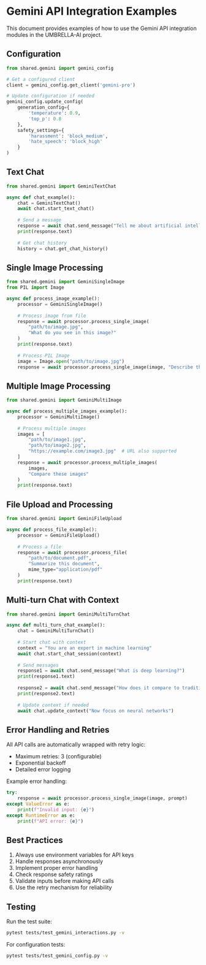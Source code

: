 # Gemini API Integration Examples

This document provides examples of how to use the Gemini API integration modules in the UMBRELLA-AI project.

## Configuration

```python
from shared.gemini import gemini_config

# Get a configured client
client = gemini_config.get_client('gemini-pro')

# Update configuration if needed
gemini_config.update_config(
    generation_config={
        'temperature': 0.9,
        'top_p': 0.8
    },
    safety_settings={
        'harassment': 'block_medium',
        'hate_speech': 'block_high'
    }
)
```

## Text Chat

```python
from shared.gemini import GeminiTextChat

async def chat_example():
    chat = GeminiTextChat()
    await chat.start_text_chat()
    
    # Send a message
    response = await chat.send_message("Tell me about artificial intelligence")
    print(response.text)
    
    # Get chat history
    history = chat.get_chat_history()
```

## Single Image Processing

```python
from shared.gemini import GeminiSingleImage
from PIL import Image

async def process_image_example():
    processor = GeminiSingleImage()
    
    # Process image from file
    response = await processor.process_single_image(
        "path/to/image.jpg",
        "What do you see in this image?"
    )
    print(response.text)
    
    # Process PIL Image
    image = Image.open("path/to/image.jpg")
    response = await processor.process_single_image(image, "Describe this image")
```

## Multiple Image Processing

```python
from shared.gemini import GeminiMultiImage

async def process_multiple_images_example():
    processor = GeminiMultiImage()
    
    # Process multiple images
    images = [
        "path/to/image1.jpg",
        "path/to/image2.jpg",
        "https://example.com/image3.jpg"  # URL also supported
    ]
    response = await processor.process_multiple_images(
        images,
        "Compare these images"
    )
    print(response.text)
```

## File Upload and Processing

```python
from shared.gemini import GeminiFileUpload

async def process_file_example():
    processor = GeminiFileUpload()
    
    # Process a file
    response = await processor.process_file(
        "path/to/document.pdf",
        "Summarize this document",
        mime_type="application/pdf"
    )
    print(response.text)
```

## Multi-turn Chat with Context

```python
from shared.gemini import GeminiMultiTurnChat

async def multi_turn_chat_example():
    chat = GeminiMultiTurnChat()
    
    # Start chat with context
    context = "You are an expert in machine learning"
    await chat.start_chat_session(context)
    
    # Send messages
    response1 = await chat.send_message("What is deep learning?")
    print(response1.text)
    
    response2 = await chat.send_message("How does it compare to traditional ML?")
    print(response2.text)
    
    # Update context if needed
    await chat.update_context("Now focus on neural networks")
```

## Error Handling and Retries

All API calls are automatically wrapped with retry logic:
- Maximum retries: 3 (configurable)
- Exponential backoff
- Detailed error logging

Example error handling:

```python
try:
    response = await processor.process_single_image(image, prompt)
except ValueError as e:
    print(f"Invalid input: {e}")
except RuntimeError as e:
    print(f"API error: {e}")
```

## Best Practices

1. Always use environment variables for API keys
2. Handle responses asynchronously
3. Implement proper error handling
4. Check response safety ratings
5. Validate inputs before making API calls
6. Use the retry mechanism for reliability

## Testing

Run the test suite:
```bash
pytest tests/test_gemini_interactions.py -v
```

For configuration tests:
```bash
pytest tests/test_gemini_config.py -v
``` 